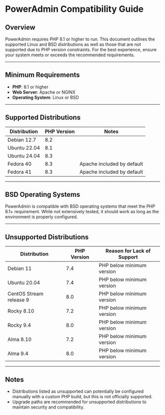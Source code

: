 # PowerAdmin Compatibility Guide

## Overview
PowerAdmin requires PHP 8.1 or higher to run. This document outlines the supported Linux and BSD distributions as well as those that are not supported due to PHP version constraints. For the best experience, ensure your system meets or exceeds the recommended requirements.

---

## Minimum Requirements
- **PHP**: 8.1 or higher
- **Web Server**: Apache or NGINX
- **Operating System**: Linux or BSD

---

## Supported Distributions

| Distribution | PHP Version | Notes                      |
|--------------|-------------|----------------------------|
| Debian 12.7  | 8.2         |                            |
| Ubuntu 22.04 | 8.1         |                            |
| Ubuntu 24.04 | 8.3         |                            |
| Fedora 40    | 8.3         | Apache included by default |
| Fedora 41    | 8.3         | Apache included by default |

---

## BSD Operating Systems
PowerAdmin is compatible with BSD operating systems that meet the PHP 8.1+ requirement. While not extensively tested, it should work as long as the environment is properly configured.

---

## Unsupported Distributions

| Distribution            | PHP Version | Reason for Lack of Support |
|-------------------------|-------------|----------------------------|
| Debian 11               | 7.4         | PHP below minimum version  |
| Ubuntu 20.04            | 7.4         | PHP below minimum version  |
| CentOS Stream release 9 | 8.0         | PHP below minimum version  |
| Rocky 8.10              | 7.2         | PHP below minimum version  |
| Rocky 9.4               | 8.0         | PHP below minimum version  |
| Alma 8.10               | 7.2         | PHP below minimum version  |
| Alma 9.4                | 8.0         | PHP below minimum version  |

---

## Notes
- Distributions listed as unsupported can potentially be configured manually with a custom PHP build, but this is not officially supported.
- Upgrade paths are recommended for unsupported distributions to maintain security and compatibility.
